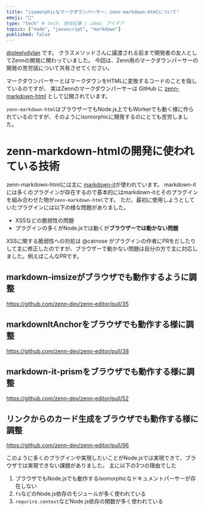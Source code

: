 ```yaml
---
title: "isomorphicなマークダウンパーサー、zenn-markdown-htmlについて"
emoji: "📌"
type: "tech" # tech: 技術記事 / idea: アイデア
topics: ["node", "javascript", "markdown"]
published: false
---
```


[@steelydylan](https://twitter.com/steelydylan) です。
クラスメソッドさんに譲渡される前まで開発者の友人としてZennの開発に関わっていました。
今回は、Zenn用のマークダウンパーサーの開発の苦労話について共有させてください。

マークダウンパーサーとはマークダウンをHTMLに変換するコードのことを指しているのですが、
実はZennのマークダウンパーサーは GitHub に [zenn-markdown-html](https://github.com/zenn-dev/zenn-editor/tree/master/packages/zenn-markdown-html) として公開されています。

`zenn-markdown-html`はブラウザーでもNode.js上でもWorkerでも動く様に作られているのですが、そのようにisomorphicに開発するのにとても苦労しました。

# zenn-markdown-htmlの開発に使われている技術

zenn-markdown-htmlには主に [markdown-it](https://github.com/markdown-it/markdown-it)が使われています。
markdown-itには多くのプラグインが存在するので基本的にはmarkdown-itとそのプラグインを組み合わせた物が`zenn-markdown-html`です。
ただ、最初に使用しようとしていたプラグインには以下の様な問題がありました。

- XSSなどの脆弱性の問題
- プラグインの多くがNode.jsでは動くが**ブラウザーでは動かない問題**

XSSに関する脆弱性への対処は @catnose がプラグインの作者にPRをだしたりして主に修正したのですが、ブラウザーで動かない問題は自分の方で主に対応しました。例えばこんなPRです。

## markdown-imsizeがブラウザでも動作するように調整

https://github.com/zenn-dev/zenn-editor/pull/35

## markdownItAnchorをブラウザでも動作する様に調整

https://github.com/zenn-dev/zenn-editor/pull/38


## markdown-it-prismをブラウザでも動作する様に調整

https://github.com/zenn-dev/zenn-editor/pull/52

## リンクからのカード生成をブラウザでも動作する様に調整

https://github.com/zenn-dev/zenn-editor/pull/96

このように多くのプラグインや実現したいことがNode.jsでは実現できて、ブラウザでは実現できない課題がありました。
主に以下の3つの理由でした

1. ブラウザでもNode.jsでも動作するisomorphicなドキュメントパーサーが存在しない
2. `fs`などのNode.js依存のモジュールが多く使われている
3. `requrire.context`などNode.js依存の関数が多く使われている

